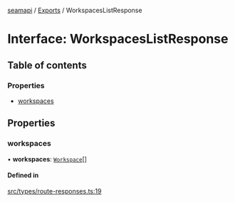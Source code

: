 [seamapi](../README.md) / [Exports](../modules.md) / WorkspacesListResponse

# Interface: WorkspacesListResponse

## Table of contents

### Properties

- [workspaces](WorkspacesListResponse.md#workspaces)

## Properties

### workspaces

• **workspaces**: [`Workspace`](Workspace.md)[]

#### Defined in

[src/types/route-responses.ts:19](https://github.com/seamapi/javascript/blob/main/src/types/route-responses.ts#L19)
